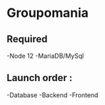 # Groupomania

## Required
  -Node 12
  -MariaDB/MySql
 
## Launch order :
  -Database
  -Backend
  -Frontend
